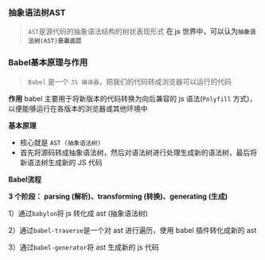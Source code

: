### 抽象语法树AST

> `AST`是源代码的抽象语法结构的树状表现形式
> **在 js 世界中，可以认为`抽象语法树(AST)是最底层`**

### Babel基本原理与作用

> `Babel` 是一个 `JS 编译器`，把我们的代码转成浏览器可以运行的代码

**作用**
babel 主要用于将新版本的代码转换为向后兼容的 js 语法(`Polyfill` 方式)，以便能够运行在各版本的浏览器或其他环境中

**基本原理**
* 核心就是 `AST (抽象语法树)`
* 首先将源码转成抽象语法树，然后对语法树进行处理生成新的语法树，最后将新语法树生成新的 JS 代码

**Babel流程**

**3 个阶段： parsing (解析)、transforming (转换)、generating (生成)**

1）通过`babylon`将 js 转化成 ast (抽象语法树)

2）通过`babel-traverse`是一个对 ast 进行遍历，使用 babel 插件转化成新的 ast

3）通过`babel-generator`将 ast 生成新的 js 代码





